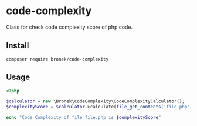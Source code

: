 # code-complexity

Class for check code complexity score of php code.

## Install

```
composer require bronek/code-complexity
```

## Usage

```php
<?php

$calculator = new \Bronek\CodeComplexity\CodeComplexityCalculator();
$complexityScore = $calculator->calculate(file_get_contents('file.php'));

echo "Code Complexity of file file.php is $complexityScore" 
```
